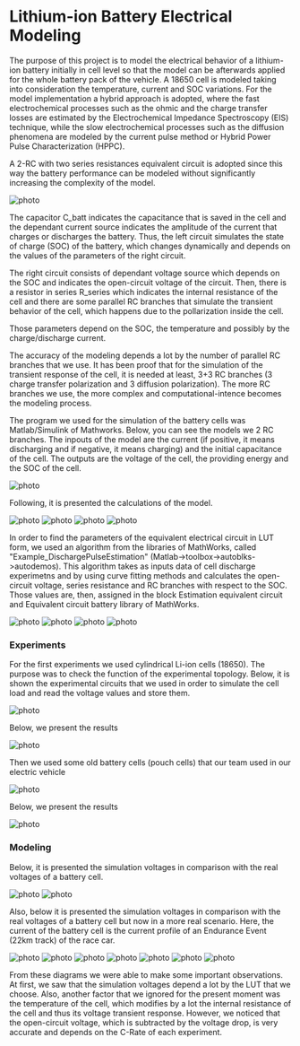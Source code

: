 # Lithium-ion Battery Electrical Modeling

The purpose of this project is to model the electrical behavior of a lithium-ion battery initially in cell level so that the model can be afterwards applied for the whole battery pack of the vehicle. A 18650 cell is modeled taking into consideration the temperature, current and SOC variations. For the model implementation a hybrid approach is adopted, where the fast electrochemical processes such as the ohmic and the charge transfer losses are estimated by the Electrochemical Impedance Spectroscopy (EIS) technique, while the slow electrochemical processes such as the diffusion phenomena are modeled by the current pulse method or Hybrid Power Pulse Characterization (HPPC).

A 2-RC with two series resistances equivalent circuit is adopted since this way the battery performance can be modeled without significantly increasing the complexity of the model.


![photo](circuit.png)

The capacitor C_batt indicates the capacitance that is saved in the cell and the dependant current source indicates the amplitude of the current that charges or discharges the battery. Thus, the left circuit simulates the state of charge (SOC) of the battery, which changes dynamically and depends on the values of the parameters of the right circuit.

The right circuit consists of dependant voltage source which depends on the SOC and indicates the open-circuit voltage of the circuit. Then, there is a resistor in series R_series which indicates the internal resistance of the cell and there are some parallel RC branches that simulate the transient behavior of the cell, which happens due to the pollarization inside the cell.

Those parameters depend on the SOC, the temperature and possibly by the charge/discharge current.

The accuracy of the modeling depends a lot by the number of parallel RC branches that we use. It has been proof that for the simulation of the transient response of the cell, it is needed at least, 3+3 RC branches (3 charge transfer polarization and 3 diffusion polarization). The more RC branches we use, the more complex and computational-intence becomes the modeling process.

The program we used for the simulation of the battery cells was Matlab/Simulink of Mathworks. Below, you can see the models we 2 RC branches. The inpouts of the model are the current (if positive, it means discharging and if negative, it means charging) and the initial capacitance of the cell. The outputs are the voltage of the cell, the providing energy and the SOC of the cell.

![photo](Screenshots/Screenshot_2.png)

Following, it is presented the calculations of the model.

![photo](Screenshots/Screenshot_3.png)
![photo](Screenshots/Screenshot_4.png)
![photo](Screenshots/Screenshot_5.png)
![photo](Screenshots/Screenshot_6.png)

In order to find the parameters of the equivalent electrical circuit in LUT form, we used an algorithm from the libraries of MathWorks, called "Example_DischargePulseEstimation" (Matlab->toolbox->autoblks->autodemos). This algorithm takes as inputs data of cell discharge experimetns and by using curve fitting methods and calculates the open-circuit voltage, series resistance and RC branches with respect to the SOC. Those values are, then, assigned in the block Estimation equivalent circuit and Equivalent circuit battery library of MathWorks.

![photo](Screenshots/Screenshot_7.png)
![photo](Screenshots/Screenshot_8.png)
![photo](Screenshots/Screenshot_9.png)
![photo](Screenshots/Screenshot_10.png)

### Experiments

For the first experiments we used cylindrical Li-ion cells (18650). The purpose was to check the function of the experimental topology. Below, it is shown the experimental circuits that we used in order to simulate the cell load and read the voltage values and store them.

![photo](Screenshots/Screenshot_11.png)

Below, we present the results

![photo](Screenshots/Screenshot_13.png)


Then we used some old battery cells (pouch cells) that our team used in our electric vehicle

![photo](Screenshots/Screenshot_12.png)

Below, we present the results

![photo](Screenshots/Screenshot_14.png)

### Modeling

Below, it is presented the simulation voltages in comparison with the real voltages of a battery cell.

![photo](Screenshots/Screenshot_15.png)
![photo](Screenshots/Screenshot_16.png)

Also, below it is presented the simulation voltages in comparison with the real voltages of a battery cell but now in a more real scenario. Here, the current of the battery cell is the current profile of an Endurance Event (22km track) of the race car.

![photo](Screenshots/Screenshot_17.png)
![photo](Screenshots/Screenshot_18.png)
![photo](Screenshots/Screenshot_19.png)
![photo](Screenshots/Screenshot_20.png)
![photo](Screenshots/Screenshot_21.png)
![photo](Screenshots/Screenshot_22.png)
![photo](Screenshots/Screenshot_23.png)

From these diagrams we were able to make some important observations. At first, we saw that the simulation voltages depend a lot by the LUT that we choose. Also, another factor that we ignored for the present moment was the temperature of the cell, which modifies by a lot the internal resistance of the cell and thus its voltage transient response. However, we noticed that the open-circuit voltage, which is subtracted by the voltage drop, is very accurate and depends on the C-Rate of each experiment.

